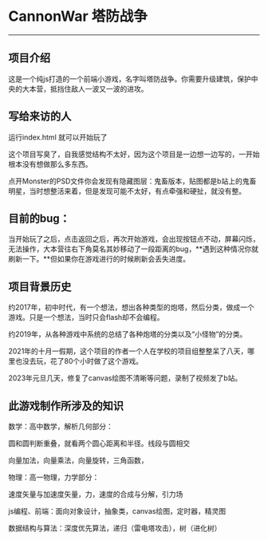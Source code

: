 # CannonWar 塔防战争

---

## 项目介绍

这是一个纯js打造的一个前端小游戏，名字叫塔防战争。你需要升级建筑，保护中央的大本营，抵挡住敌人一波又一波的进攻。

## 写给来访的人

运行index.html 就可以开始玩了

这个项目写臭了，自我感觉结构不太好，因为这个项目是一边想一边写的，一开始根本没有想做那么多东西。

点开Monster的PSD文件你会发现有隐藏图层：鬼畜版本，贴图都是b站上的鬼畜明星，当时想整活来着，但是发现可能不太好，有点牵强和硬扯，就没有整。

## 目前的bug：

当开始玩了之后，点击返回之后，再次开始游戏，会出现按钮点不动，屏幕闪烁，无法操作，大本营往右下角莫名其妙移动了一段距离的bug，**遇到这种情况你就刷新一下。**但如果你在游戏进行的时候刷新会丢失进度。



## 项目背景历史

约2017年，初中时代，有一个想法，想出各种类型的炮塔，然后分类，做成一个游戏。只是一个想法，当时只会flash却不会编程。

约2019年，从各种游戏中系统的总结了各种炮塔的分类以及“小怪物”的分类。

2021年的十月一假期，这个项目的作者一个人在学校的项目组整整呆了八天，哪里也没去玩，花了80个小时做了这个游戏。

2023年元旦几天，修复了canvas绘图不清晰等问题，录制了视频发了b站。

## 此游戏制作所涉及的知识

数学：高中数学，解析几何部分：

圆和圆判断重叠，就看两个圆心距离和半径。线段与圆相交

向量加法，向量乘法，向量旋转，三角函数，

物理：高一物理，力学部分：

速度矢量与加速度矢量，力，速度的合成与分解，引力场

js编程、前端：面向对象设计，抽象类，canvas绘图，定时器，精灵图

数据结构与算法：深度优先算法，递归（雷电塔攻击），树（进化树）


